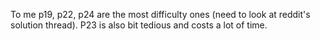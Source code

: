 To me p19, p22, p24 are the most difficulty ones (need to look at reddit's solution thread).
P23 is also bit tedious and costs a lot of time.
